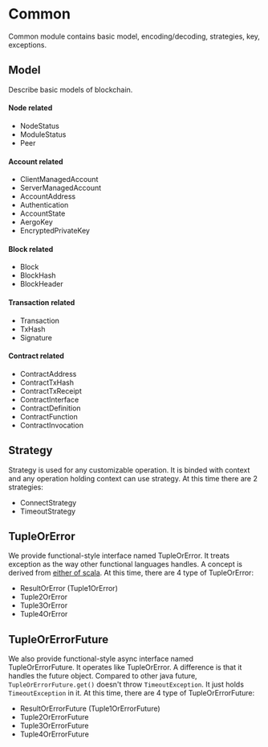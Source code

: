# Common

Common module contains basic model, encoding/decoding, strategies, key, exceptions.


## Model

Describe basic models of blockchain.

#### Node related
* NodeStatus
* ModuleStatus
* Peer

#### Account related
* ClientManagedAccount
* ServerManagedAccount
* AccountAddress
* Authentication
* AccountState
* AergoKey
* EncryptedPrivateKey

#### Block related
* Block
* BlockHash
* BlockHeader

#### Transaction related
* Transaction
* TxHash
* Signature

#### Contract related
* ContractAddress
* ContractTxHash
* ContractTxReceipt
* ContractInterface
* ContractDefinition
* ContractFunction
* ContractInvocation


## Strategy

Strategy is used for any customizable operation. It is binded with context and any operation holding context can use strategy. At this time there are 2 strategies:
* ConnectStrategy
* TimeoutStrategy


## TupleOrError

We provide functional-style interface named TupleOrError. It treats exception as the way other functional languages handles. A concept is derived from [either of scala](https://github.com/scala/scala/blob/2.13.x/src/library/scala/util/Either.scala). At this time, there are 4 type of TupleOrError:
* ResultOrError (Tuple1OrError)
* Tuple2OrError
* Tuple3OrError
* Tuple4OrError


## TupleOrErrorFuture

We also provide functional-style async interface named TupleOrErrorFuture. It operates like TupleOrError. A difference is that it handles the future object. Compared to other java future, `TupleOrErrorFuture.get()` doesn't throw `TimeoutException`. It just holds `TimeoutException` in it. At this time, there are 4 type of TupleOrErrorFuture:
* ResultOrErrorFuture (Tuple1OrErrorFuture)
* Tuple2OrErrorFuture
* Tuple3OrErrorFuture
* Tuple4OrErrorFuture

